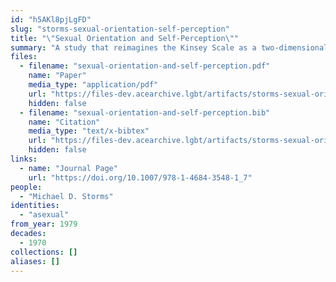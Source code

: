 ```yaml
---
id: "h5AKl8pjLgFD"
slug: "storms-sexual-orientation-self-perception"
title: "\"Sexual Orientation and Self-Perception\""
summary: "A study that reimagines the Kinsey Scale as a two-dimensional spectrum that accounts for asexuality"
files:
  - filename: "sexual-orientation-and-self-perception.pdf"
    name: "Paper"
    media_type: "application/pdf"
    url: "https://files-dev.acearchive.lgbt/artifacts/storms-sexual-orientation-self-perception/sexual-orientation-and-self-perception.pdf"
    hidden: false
  - filename: "sexual-orientation-and-self-perception.bib"
    name: "Citation"
    media_type: "text/x-bibtex"
    url: "https://files-dev.acearchive.lgbt/artifacts/storms-sexual-orientation-self-perception/sexual-orientation-and-self-perception.bib"
    hidden: false
links:
  - name: "Journal Page"
    url: "https://doi.org/10.1007/978-1-4684-3548-1_7"
people:
  - "Michael D. Storms"
identities:
  - "asexual"
from_year: 1979
decades:
  - 1970
collections: []
aliases: []
---
```

